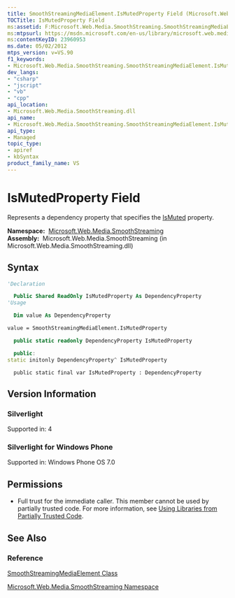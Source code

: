 ```yaml
---
title: SmoothStreamingMediaElement.IsMutedProperty Field (Microsoft.Web.Media.SmoothStreaming)
TOCTitle: IsMutedProperty Field
ms:assetid: F:Microsoft.Web.Media.SmoothStreaming.SmoothStreamingMediaElement.IsMutedProperty
ms:mtpsurl: https://msdn.microsoft.com/en-us/library/microsoft.web.media.smoothstreaming.smoothstreamingmediaelement.ismutedproperty(v=VS.90)
ms:contentKeyID: 23960953
ms.date: 05/02/2012
mtps_version: v=VS.90
f1_keywords:
- Microsoft.Web.Media.SmoothStreaming.SmoothStreamingMediaElement.IsMutedProperty
dev_langs:
- "csharp"
- "jscript"
- "vb"
- "cpp"
api_location:
- Microsoft.Web.Media.SmoothStreaming.dll
api_name:
- Microsoft.Web.Media.SmoothStreaming.SmoothStreamingMediaElement.IsMutedProperty
api_type:
- Managed
topic_type:
- apiref
- kbSyntax
product_family_name: VS
---
```


# IsMutedProperty Field

Represents a dependency property that specifies the [IsMuted](smoothstreamingmediaelement-ismuted-property-microsoft-web-media-smoothstreaming_1.md) property.

**Namespace:**  [Microsoft.Web.Media.SmoothStreaming](microsoft-web-media-smoothstreaming-namespace_1.md)  
**Assembly:**  Microsoft.Web.Media.SmoothStreaming (in Microsoft.Web.Media.SmoothStreaming.dll)

## Syntax

```vb
'Declaration

  Public Shared ReadOnly IsMutedProperty As DependencyProperty
'Usage

  Dim value As DependencyProperty

value = SmoothStreamingMediaElement.IsMutedProperty
```

```csharp
  public static readonly DependencyProperty IsMutedProperty
```

```cpp
  public:
static initonly DependencyProperty^ IsMutedProperty
```

```jscript
  public static final var IsMutedProperty : DependencyProperty
```

## Version Information

### Silverlight

Supported in: 4  

### Silverlight for Windows Phone

Supported in: Windows Phone OS 7.0  

## Permissions

  - Full trust for the immediate caller. This member cannot be used by partially trusted code. For more information, see [Using Libraries from Partially Trusted Code](https://msdn.microsoft.com/library/8skskf63).

## See Also

### Reference

[SmoothStreamingMediaElement Class](smoothstreamingmediaelement-class-microsoft-web-media-smoothstreaming_1.md)

[Microsoft.Web.Media.SmoothStreaming Namespace](microsoft-web-media-smoothstreaming-namespace_1.md)

